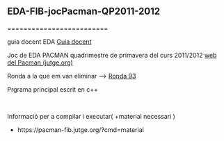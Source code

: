 <h2>EDA-FIB-jocPacman-QP2011-2012</h2>
=========================

<p>guia docent EDA <a href="http://www.fib.upc.edu/fib/estudiar-enginyeria-informatica/assignatures/EDA.html">Guia docent</a></p>

<p>Joc de EDA PACMAN quadrimestre de primavera del curs 2011/2012 <a href="https://pacman-fib.jutge.org/?cmd=portada"> web del Pacman (jutge.org)</a></p>
<p>Ronda a la que em van eliminar --> <a href="https://pacman-fib.jutge.org/?cmd=rondes&ronda=93">Ronda 93</a></p>
<p>Prgrama principal escrit en c++</p>

<br>
<p>Informació per a compilar i executar( +material necessari )
  <ul>
    <li>https://pacman-fib.jutge.org/?cmd=material</li>
  </ul>
</p>


